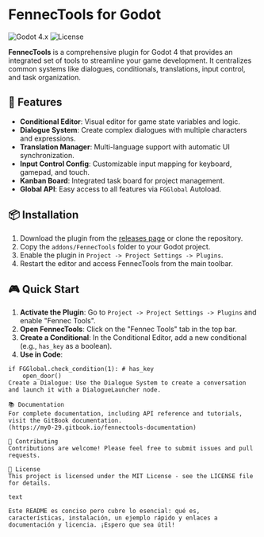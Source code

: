 # FennecTools for Godot

![Godot 4.x](https://img.shields.io/badge/Godot-4.x-%23478cbf?logo=godot-engine)
![License](https://img.shields.io/github/license/METROINDIO7/FennecTools-Godot)

**FennecTools** is a comprehensive plugin for Godot 4 that provides an integrated set of tools to streamline your game development. It centralizes common systems like dialogues, conditionals, translations, input control, and task organization.

## 🚀 Features

- **Conditional Editor**: Visual editor for game state variables and logic.
- **Dialogue System**: Create complex dialogues with multiple characters and expressions.
- **Translation Manager**: Multi-language support with automatic UI synchronization.
- **Input Control Config**: Customizable input mapping for keyboard, gamepad, and touch.
- **Kanban Board**: Integrated task board for project management.
- **Global API**: Easy access to all features via `FGGlobal` Autoload.

## 📦 Installation

1. Download the plugin from the [releases page](https://github.com/METROINDIO7/FennecTools-Godot/releases) or clone the repository.
2. Copy the `addons/FennecTools` folder to your Godot project.
3. Enable the plugin in `Project -> Project Settings -> Plugins`.
4. Restart the editor and access FennecTools from the main toolbar.

## 🎮 Quick Start

1. **Activate the Plugin**: Go to `Project -> Project Settings -> Plugins` and enable "Fennec Tools".
2. **Open FennecTools**: Click on the "Fennec Tools" tab in the top bar.
3. **Create a Conditional**: In the Conditional Editor, add a new conditional (e.g., `has_key` as a boolean).
4. **Use in Code**:

```gdscript
if FGGlobal.check_condition(1): # has_key
    open_door()
Create a Dialogue: Use the Dialogue System to create a conversation and launch it with a DialogueLauncher node.

📚 Documentation
For complete documentation, including API reference and tutorials, visit the GitBook documentation.
(https://my0-29.gitbook.io/fennectools-documentation)

🤝 Contributing
Contributions are welcome! Please feel free to submit issues and pull requests.

📄 License
This project is licensed under the MIT License - see the LICENSE file for details.

text

Este README es conciso pero cubre lo esencial: qué es, características, instalación, un ejemplo rápido y enlaces a documentación y licencia. ¡Espero que sea útil!
